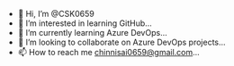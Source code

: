- 👋 Hi, I’m @CSK0659
- 👀 I’m interested in learning GitHub...
- 🌱 I’m currently learning Azure DevOps...
- 💞️ I’m looking to collaborate on Azure DevOps projects...
- 📫 How to reach me chinnisai0659@gmail.com...

<!---
CSK0659/CSK0659 is a ✨ special ✨ repository because its `README.md` (this file) appears on your GitHub profile.
You can click the Preview link to take a look at your changes.
--->
